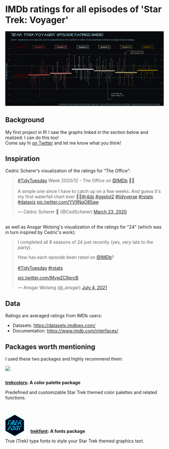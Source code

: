 # IMDb ratings for all episodes of 'Star Trek: Voyager'

![](https://github.com/BirkoRuzicka/Star-Trek-Voyager-IMDb-ratings/blob/main/VOY_ratings.png)

## Background

My first project in R! I saw the graphs linked in the section below and realized: I can do this too! <br>
Come say hi <a href="https://twitter.com/lets_boldly_go/status/1414333053590179841">on Twitter</a> and let me know what you think!

## Inspiration

Cedric Scherer’s visualization of the ratings for “The Office”:
<blockquote class="twitter-tweet">

<p lang="en" dir="ltr">

<a href="https://twitter.com/hashtag/TidyTuesday?src=hash&amp;ref_src=twsrc%5Etfw">\#TidyTuesday</a>
Week 2020/12 - The Office on
<a href="https://twitter.com/IMDb?ref_src=twsrc%5Etfw">@IMDb</a>
👨‍💼<br><br>A simple one since I have to catch up on a few weeks.
And guess it's my first waterfall chart ever
🤷‍♂️<a href="https://twitter.com/hashtag/r4ds?src=hash&amp;ref_src=twsrc%5Etfw">\#r4ds</a>
<a href="https://twitter.com/hashtag/ggplot2?src=hash&amp;ref_src=twsrc%5Etfw">\#ggplot2</a>
<a href="https://twitter.com/hashtag/tidyverse?src=hash&amp;ref_src=twsrc%5Etfw">\#tidyverse</a>
<a href="https://twitter.com/hashtag/rstats?src=hash&amp;ref_src=twsrc%5Etfw">\#rstats</a>
<a href="https://twitter.com/hashtag/dataviz?src=hash&amp;ref_src=twsrc%5Etfw">\#dataviz</a>
<a href="https://t.co/YV9NqO85aw">pic.twitter.com/YV9NqO85aw</a>

</p>

— Cédric Scherer 💉 (@CedScherer)
<a href="https://twitter.com/CedScherer/status/1242229041488433152?ref_src=twsrc%5Etfw">March
23, 2020</a>

</blockquote>
<br>
as well as Ansgar Wolsing's visualization of the ratings for "24" (which was in turn inspired by Cedric's work):

<blockquote class="twitter-tweet">

<p lang="en" dir="ltr">

I completed all 8 seasons of 24 just recently (yes, very late to the party).

How has each episode been rated on <a href="https://twitter.com/IMDb?ref_src=twsrc%5Etfw">@IMDb</a>?
<br><br>
<a href="https://twitter.com/hashtag/TidyTuesday?src=hash&amp;ref_src=twsrc%5Etfw">\#TidyTuesday</a>
<a href="https://twitter.com/hashtag/rstats?src=hash&amp;ref_src=twsrc%5Etfw">\#rstats</a>

<a href="https://t.co/MvwZC9prcB">pic.twitter.com/MvwZC9prcB</a>

</p>

— Ansgar Wolsing (@_ansgar)
<a href="https://twitter.com/_ansgar/status/1411721833804664836?ref_src=twsrc%5Etfw">July 4, 2021</a>
</blockquote>

## Data

Ratings are averaged ratings from IMDb users:

  - Datasets: <https://datasets.imdbws.com/>
  - Documentation: <https://www.imdb.com/interfaces/>

## Packages worth mentioning
I used these two packages and highly recommend them:
<div class="row">

<div class="col-sm-2">

<a href="https://github.com/leonawicz/trekcolors"><img src="https://raw.githubusercontent.com/leonawicz/trekcolors/master/man/figures/logo.png" style="margin-right:20px;margin-bottom:0;" width="60" align="left"></a>

</div>

<div class="col-sm-10">

<h4 style="padding:30px 0 0 0;margin-top:5px;margin-bottom:5px;">

<a href="https://github.com/leonawicz/trekcolors">trekcolors</a>: A
color palette package

</h4>

Predefined and customizable Star Trek themed color palettes and related functions.

</div>
</div>

<br>

<div class="row">

<div class="col-sm-2">

<a href="https://github.com/leonawicz/trekfont"><img src="https://raw.githubusercontent.com/leonawicz/trekfont/master/man/figures/logo.png" style="margin-right:20px;margin-bottom:0;" width="60" align="left"></a>

</div>

<div class="col-sm-10">

<h4 style="padding:30px 0 0 0;margin-top:5px;margin-bottom:5px;">

<a href="https://github.com/leonawicz/trekfont">trekfont</a>: A fonts
package

</h4>

True (Trek) type fonts to style your Star Trek themed graphics text.

</div>

</div>

<br>

